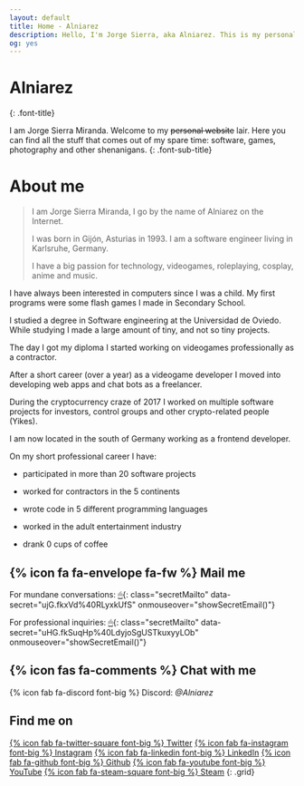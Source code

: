 ```yaml
---
layout: default
title: Home - Alniarez
description: Hello, I'm Jorge Sierra, aka Alniarez. This is my personal website showcasing my games, software projects and other random shenanigans.
og: yes
---
```


# Alniarez
{: .font-title}

I am Jorge Sierra Miranda. Welcome to my ~~personal website~~ lair. Here you can find all the stuff that comes out of my spare time: software, games, photography and other shenanigans.
{: .font-sub-title}

# About me

> I am Jorge Sierra Miranda, I go by the name of Alniarez on the Internet.
>
> I was born in Gijón, Asturias in 1993. I am a software engineer living in Karlsruhe, Germany.
>
> I have a big passion for technology, videogames, roleplaying, cosplay, anime and music.

I have always been interested in computers since I was a child. My first programs were some flash games I made in Secondary School.

I studied a degree in Software engineering at the Universidad de Oviedo. While studying I made a large amount of tiny, and not so tiny projects.

The day I got my diploma I started working on videogames professionally as a contractor.

After a short career (over a year) as a videogame developer I moved into developing web apps and chat bots as a freelancer.

During the cryptocurrency craze of 2017 I worked on multiple software projects for investors, control groups and other crypto-related people (Yikes).

I am now located in the south of Germany working as a frontend developer.

On my short professional career I have:

* participated in more than 20 software projects

* worked for contractors in the 5 continents

* wrote code in 5 different programming languages

* worked in the adult entertainment industry

* drank 0 cups of coffee

## {% icon fa fa-envelope fa-fw  %} Mail me

For mundane conversations: [🖱](#){: class="secretMailto" data-secret="ujG.fkxVd%40RLyxkUfS" onmouseover="showSecretEmail()"}

For professional inquiries: [🖱](#){: class="secretMailto" data-secret="uHG.fkSuqHp%40LdyjoSgUSTkuxyyLOb" onmouseover="showSecretEmail()"}

## {% icon fas fa-comments %} Chat with me

{% icon fab fa-discord font-big %} Discord: *@Alniarez*

## Find me on

[{% icon fab fa-twitter-square font-big %} Twitter](https://twitter.com/Alniarez)
[{% icon fab fa-instagram font-big %} Instagram](https://www.instagram.com/alniarez/)
[{% icon fab fa-linkedin font-big %} LinkedIn](https://www.linkedin.com/in/jorge-sierra-miranda/x)
[{% icon fab fa-github font-big %} Github](https://github.com/alniarez)
[{% icon fab fa-youtube font-big %} YouTube](https://www.youtube.com/channel/UCapN1clZl8sar00SQ0rafSA/)
[{% icon fab fa-steam-square font-big %} Steam](https://steamcommunity.com/id/Alniarez/)
{: .grid}

<script defer src="/assets/js/encryption.js"></script>
